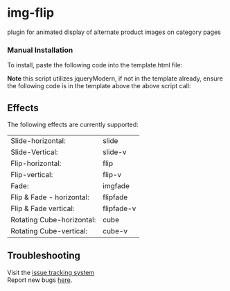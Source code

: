 # img-flip
plugin for animated display of alternate product images on category pages

<a name="manual-installation"></a>
### Manual Installation

To install, paste the following code into the template.html file: 

<link href="/v/vspfiles/assets/imgflip/css/imgFlip.css" rel="stylesheet" type="text/css" />
<script  src="/v/vspfiles/assets/imgflip/js/imgFlip.js"></script>
<script>
        (function($){
          $(document).ready(function() {
            $('body').imgFlip({
              "mobile": false,
              "effect": "slide-v" 
            });
          });
        })($jQueryModern);
</script>

**Note** this script utilizes jqueryModern, if not in the template already, ensure the following code is in the template above the above script call:

<script src="v/vspfiles/templates/TEMPLATENAME/js/jquery-1.11.1.min.js"></script>
<script>
var $jQueryModern = jQuery.noConflict(true);
</script>

<a name="Effects"></a>
## Effects

The following effects are currently supported:
<table>
<tr><td>Slide-horizontal:</td> <td>slide</td></tr>
<tr><td>Slide-Vertical:</td> <td>slide-v</td></tr>
<tr><td>Flip-horizontal:</td> <td>flip</td></tr>
<tr><td>Flip-vertical:</td> <td>flip-v</td></tr>
<tr><td>Fade:</td> <td>imgfade</td></tr>
<tr><td>Flip & Fade - horizontal:</td> <td>flipfade</td></tr>
<tr><td>Flip & Fade vertical:</td> <td>flipfade-v</td></tr>
<tr><td>Rotating Cube-horizontal:</td> <td>cube</td></tr>
<tr><td>Rotating Cube-vertical:</td> <td>cube-v</td></tr>
</table>

<a name="troubleshooting"></a>
## Troubleshooting

Visit the [issue tracking system](https://github.com/sam-wilson/img-flip/issues) <br>
Report new bugs [here](https://github.com/sam-wilson/img-flip/issues/new).
